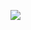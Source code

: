 ![](https://github.com/Walaa-Zahran/Deconstructing-Object-SVG-GSAP/blob/main/screen-recorder-tue-nov-05-2024-19-30-20.gif)
